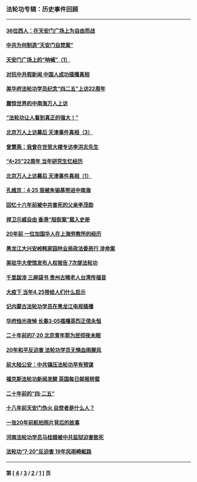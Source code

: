 ### 法轮功专辑：历史事件回顾
---
#### [36位西人：在天安门广场上为自由而战](../../pages/nf5793/n13390029.md?12260430) 
#### [中共为何制造“天安门自焚案”](../../pages/nf5793/n13183270.md?12260430) 
#### [天安门广场上的“呐喊”（1）](../../pages/nf5793/n13105277.md?12260430) 
#### [对抗中共假新闻 中国人成功插播真相](../../pages/nf5793/n12910618.md?12260430) 
#### [美华府法轮功学员纪念“四二五”上访22周年](../../pages/nf5793/n12904445.md?12260430) 
#### [震惊世界的中南海万人上访](../../pages/nf5793/n12903976.md?12260430) 
#### [“法轮功让人看到真正的强大！”](../../pages/nf5793/n12903195.md?12260430) 
#### [北京万人上访幕后 天津事件真相（3）](../../pages/nf5793/n12902807.md?12260430) 
#### [曾慧燕：我曾在世贸大楼专访李洪志先生](../../pages/nf5793/n12898729.md?12260430) 
#### [“4•25”22周年 当年研究生忆经历](../../pages/nf5793/n12894152.md?12260430) 
#### [北京万人上访幕后 天津事件真相（1）](../../pages/nf5793/n12885174.md?12260430) 
#### [孔维京：4·25 我被朱镕基带进中南海](../../pages/nf5793/n12864987.md?12260430) 
#### [回忆十六年前被中共害死的父亲李茂勋](../../pages/nf5793/n12880270.md?12260430) 
#### [捍卫示威自由 香港“阻街案”载入史册](../../pages/nf5793/n12811245.md?12260430) 
#### [20年前 一位加国华人在上海劳教所的经历](../../pages/nf5793/n12707932.md?12260430) 
#### [黑龙江大兴安岭韩家园林业局政法委恶行 涉命案](../../pages/nf5793/n12622815.md?12260430) 
#### [美驻华大使馆发布人权报告 7次提法轮功](../../pages/nf5793/n12520541.md?12260430) 
#### [千里跋涉 三麻袋书 贵州古稀老人台湾传福音](../../pages/nf5793/n12198750.md?12260430) 
#### [大疫下 当年4.25带给人们什么启示](../../pages/nf5793/n12058565.md?12260430) 
#### [记内蒙古法轮功学员在黑龙江电视插播](../../pages/nf5793/n11699194.md?12260430) 
#### [华府烛光夜悼 长春3·05插播英烈正信永恒](../../pages/nf5793/n11397432.md?12260430) 
#### [二十年前的7·20 北京青年郭为民彻夜未眠](../../pages/nf5793/n11354195.md?12260430) 
#### [20年和平反迫害 法轮功学员无惧血雨腥风](../../pages/nf5793/n11348279.md?12260430) 
#### [前大陆公安：中共镇压法轮功早有预谋](../../pages/nf5793/n11352168.md?12260430) 
#### [福克斯法轮功新闻发酵  英国每日邮报转载](../../pages/nf5793/n11285952.md?12260430) 
#### [二十年前的“四·二五”](../../pages/nf5793/n11207639.md?12260430) 
#### [十八年前天安门伪火 自焚者是什么人？](../../pages/nf5793/n10996556.md?12260430) 
#### [一张20年前航拍照片背后的故事](../../pages/nf5793/n10693797.md?12260430) 
#### [河南法轮功学员马桂娥被中共监狱迫害致死](../../pages/nf5793/n10684974.md?12260430) 
#### [法轮功“7‧20”反迫害 19年风雨崎岖路](../../pages/nf5793/n10570834.md?12260430) 

---
#### 第 [ [4](./4.md?12260430) / [3](./3.md?12260430) / [2](./2.md?12260430) / [1](./1.md?12260430) ] 页
